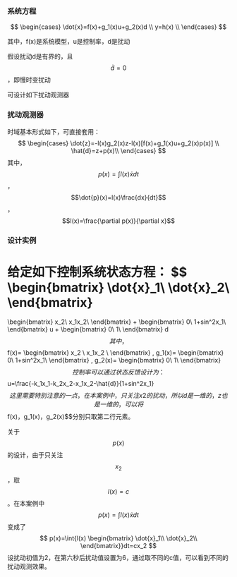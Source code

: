 ### 系统方程

$$
\begin{cases}
\dot{x}=f(x)+g_1(x)u+g_2(x)d \\
y=h(x) \\
\end{cases}
$$

其中，f(x)是系统模型，u是控制率，d是扰动

假设扰动d是有界的，且$$\dot{d}=0$$，即慢时变扰动

可设计如下扰动观测器

### 扰动观测器

时域基本形式如下，可直接套用：
$$
\begin{cases}
\dot{z}=-l(x)g_2(x)z-l(x)[f(x)+g_1(x)u+g_2(x)p(x)] \\
\hat{d}=z+p(x)\\
\end{cases}
$$
其中，$$p(x)=\int{l(x)\dot{x}}dt$$，$$\dot{p}(x)=l(x)\frac{dx}{dt}$$，$$l(x)=\frac{\partial p(x)}{\partial x}$$

### 设计实例

给定如下控制系统状态方程：
$$
\begin{bmatrix}
\dot{x}_1\\
\dot{x}_2\\
\end{bmatrix}
=
\begin{bmatrix}
x_2\\
x_1x_2\\
\end{bmatrix}
+
\begin{bmatrix}
0\\
1+sin^2x_1\\
\end{bmatrix}
u
+
\begin{bmatrix}
0\\
1\\
\end{bmatrix}
d
$$
其中，
$$
f(x)=
\begin{bmatrix}
x_2    \\
x_1x_2 \\
\end{bmatrix}
,
g_1(x)=
\begin{bmatrix}
0\\
1+sin^2x_1\\
\end{bmatrix}
,
g_2(x)=
\begin{bmatrix}
0\\
1\\
\end{bmatrix}
$$
控制率可以通过状态反馈设计为：
$$
u=\frac{-k_1x_1-k_2x_2-x_1x_2-\hat{d}}{1+sin^2x_1}
$$
这里需要特别注意的一点，在本案例中，只关注x2的扰动，所以d是一维的，z也是一维的，可以将$$f(x)，g_1(x)，g_2(x)$$分别只取第二行元素。

关于$$p(x)$$的设计，由于只关注$$x_2$$，取$$l(x)=c$$。在本案例中$$p(x)=\int{l(x)\dot{x}}dt$$​变成了
$$
p(x)=\int{l(x)
\begin{bmatrix}
\dot{x}_1\\
\dot{x}_2\\
\end{bmatrix}}dt=cx_2
$$
设扰动初值为2，在第六秒后扰动值设置为6，通过取不同的c值，可以看到不同的扰动观测效果。

